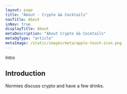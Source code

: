 ```yaml
---
layout: page
title: "About - Crypto && Cocktails"
navTitle: About
inNav: true
displayTitle: About
metaDescription: "About Crypto && Cocktails"
metaOgType: "article"
metaImage: /static/images/meta/apple-touch-icon.png
---
```


Intro

## Introduction

Normies discuss crypto and have a few drinks.
